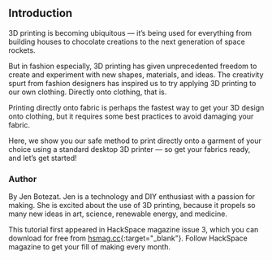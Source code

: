 ## Introduction

3D printing is becoming ubiquitous — it’s being used for everything from building houses to chocolate creations to the next generation of space rockets.
 
But in fashion especially, 3D printing has given unprecedented freedom to create and experiment with new shapes, materials, and ideas. The creativity spurt from fashion designers has inspired us to try applying 3D printing to our own clothing. Directly onto clothing, that is. 

Printing directly onto fabric is perhaps the fastest way to get your 3D design onto clothing, but it requires some best practices to avoid damaging your fabric.

Here, we show you our safe method to print directly onto a garment of your choice using a standard desktop 3D printer — so get your fabrics ready, and let’s get started!

### Author
By Jen Botezat. Jen is a technology and DIY enthusiast with a passion for making. She is excited about the use of 3D printing, because it propels so many new ideas in art, science, renewable energy, and medicine.

This tutorial first appeared in HackSpace magazine issue 3, which you can download for free from [hsmag.cc](https://hsmag.cc){:target="_blank"}. Follow HackSpace magazine to get your fill of making every month.

